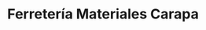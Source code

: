 ---
title: "Ferretería Materiales Carapa"
url: /caracas/ferreteria-materiales-carapa/
shop: Eisenwaren
---